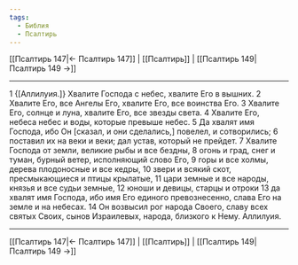 ```yaml
---
tags:
  - Библия
  - Псалтирь
---
```

[[Псалтирь 147|← Псалтирь 147]] | [[Псалтирь]] | [[Псалтирь 149|Псалтирь 149 →]]

---
1 {[Аллилуия.]} Хвалите Господа с небес, хвалите Его в вышних.
2 Хвалите Его, все Ангелы Его, хвалите Его, все воинства Его.
3 Хвалите Его, солнце и луна, хвалите Его, все звезды света.
4 Хвалите Его, небеса небес и воды, которые превыше небес.
5 Да хвалят имя Господа, ибо Он [сказал, и они сделались,] повелел, и сотворились;
6 поставил их на веки и веки; дал устав, который не прейдет.
7 Хвалите Господа от земли, великие рыбы и все бездны,
8 огонь и град, снег и туман, бурный ветер, исполняющий слово Его,
9 горы и все холмы, дерева плодоносные и все кедры,
10 звери и всякий скот, пресмыкающиеся и птицы крылатые,
11 цари земные и все народы, князья и все судьи земные,
12 юноши и девицы, старцы и отроки
13 да хвалят имя Господа, ибо имя Его единого превознесенно, слава Его на земле и на небесах.
14 Он возвысил рог народа Своего, славу всех святых Своих, сынов Израилевых, народа, близкого к Нему. Аллилуия.

---
[[Псалтирь 147|← Псалтирь 147]] | [[Псалтирь]] | [[Псалтирь 149|Псалтирь 149 →]]